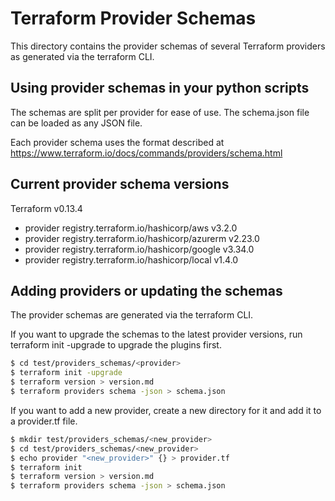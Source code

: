 # Terraform Provider Schemas

This directory contains the provider schemas of several Terraform providers as generated via the terraform CLI.

## Using provider schemas in your python scripts

The schemas are split per provider for ease of use. The schema.json file can be loaded as any JSON file.

Each provider schema uses the format described at https://www.terraform.io/docs/commands/providers/schema.html
 
## Current provider schema versions

Terraform v0.13.4
+ provider registry.terraform.io/hashicorp/aws v3.2.0
+ provider registry.terraform.io/hashicorp/azurerm v2.23.0
+ provider registry.terraform.io/hashicorp/google v3.34.0
+ provider registry.terraform.io/hashicorp/local v1.4.0

## Adding providers or updating the schemas

The provider schemas are generated via the terraform CLI.

If you want to upgrade the schemas to the latest provider versions, run terraform init -upgrade to upgrade the plugins first.

```sh
$ cd test/providers_schemas/<provider>
$ terraform init -upgrade
$ terraform version > version.md
$ terraform providers schema -json > schema.json
```

If you want to add a new provider, create a new directory for it and add it to a provider.tf file.

```sh
$ mkdir test/providers_schemas/<new_provider>
$ cd test/providers_schemas/<new_provider>
$ echo provider "<new_provider>" {} > provider.tf
$ terraform init
$ terraform version > version.md
$ terraform providers schema -json > schema.json
```
